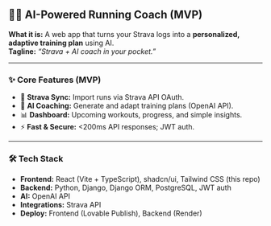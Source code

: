 ## 🏃‍♂️ AI-Powered Running Coach (MVP)

**What it is:** A web app that turns your Strava logs into a **personalized, adaptive training plan** using AI.  
**Tagline:** *“Strava + AI coach in your pocket.”*

---

### ✨ Core Features (MVP)
- 🔗 **Strava Sync:** Import runs via Strava API OAuth.
- 🤖 **AI Coaching:** Generate and adapt training plans (OpenAI API).
- 📊 **Dashboard:** Upcoming workouts, progress, and simple insights.
- ⚡ **Fast & Secure:** <200ms API responses; JWT auth.

---

### 🛠️ Tech Stack
- **Frontend:** React (Vite + TypeScript), shadcn/ui, Tailwind CSS (this repo)
- **Backend:** Python, Django, Django ORM, PostgreSQL, JWT auth
- **AI:** OpenAI API
- **Integrations:** Strava API
- **Deploy:** Frontend (Lovable Publish), Backend (Render)